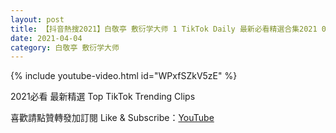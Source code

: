 ```yaml
---
layout: post
title: 【抖音熱搜2021】白敬亭 敷衍学大师 1 TikTok Daily 最新必看精選合集2021 04 04
date: 2021-04-04
category: 白敬亭 敷衍学大师
---
```


{% include youtube-video.html id="WPxfSZkV5zE" %}

2021必看 最新精選 Top TikTok Trending Clips

喜歡請點贊轉發加訂閱 Like & Subscribe：[YouTube](https://www.youtube.com/channel/UCAoR7VcanIPd04uEq_GIylA/videos)

